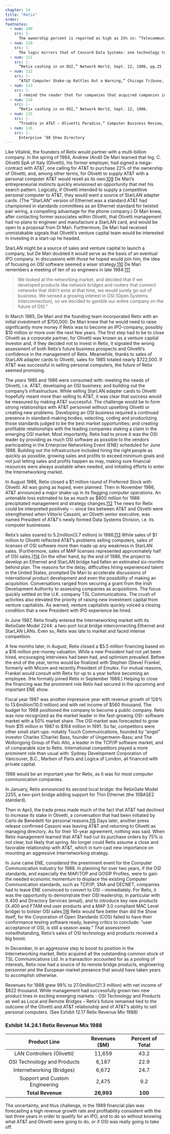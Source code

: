 ```yaml
---
chapter: 14
title: "Retix"
order: 
footnotes:
  - num: 109
    src: |-
      The ownership percent is reported as high as 25% in: “Telecommunications in Europe” by Eli Noam, Oxford University Press. P. 248. Another term of the arrangement gave AT&T the option to increase eits ownership to 40% in 1987, a term that will cause future complications. Revenues of Olivetti were $3.82 billion in 1985 compared to DEC’s $6.7 billion.
  - num: 110
    src: |-
      The logic mirrors that of Concord Data Systems: one technology to launch a company – dial-up modems or StarLAN adapter cards and another technology to build an IPO company – token bus LANs or OSI software.
  - num: 111
    src: |-
      “Retix cashing in on OSI,” Network World, Sept. 22, 1986, pg.25
  - num: 112
    src: |-
      “AT&T Computer Shake-up Rattles Out a Warning,” Chicago Tribune, Nov. 9, 1986, pgs. 1-2
  - num: 113
    src: |-
      I remind the reader that for companies that acquired companies in subsequent years, accounting conventions could require a restatement of prior year financials to reflect the results of both companies. I will report the restated revenue and include Retix’s sales in parenthesis. 
  - num: 114
    src: |-
      “Retix cashing in on OSI,” Network World, Sept. 22, 1986.
  - num: 115
    src: |-
      “Trouble in AT&T – Olivetti Paradise,” Computer Business Review, April 17, 1988, pps.
  - num: 116
    src: |-
      Enterprise ’88 Show Directory
---
```


Like Vitalink, the founders of Retix would partner with a multi-billion company. In the spring of 1984, Andrew (Andi) De Mari learned that Ing. C. Olivetti SpA of Italy (Olivetti), his former employer, had signed a mega-contract with AT&T, one calling for AT&T to purchase 22% of the ownership of Olivetti, and, among other terms, for Olivetti to supply AT&T with a personal computer AT&T would resell as its own.<a name="fnloc109" href="#fn109">109</a>  De Mari’s entrepreneurial instincts quickly envisioned an opportunity that met his search pattern. Logically, if Olivetti intended to supply a competitive personal computer to AT&T, they would want a source of StarLAN adapter cards. (The “StarLAN” version of Ethernet was a standard AT&T had championed in standards committees as an Ethernet standard for twisted pair wiring, a compelling advantage for the phone company.) Di Mari knew, after contacting former associates within Olivetti, that Olivetti management had no plans to engineer and manufacture a StarLAN card, and would be open to a proposal from Di Mari. Furthermore, De Mari had received unmistakable signals that Olivetti’s venture capital team would be interested in investing in a start-up he headed.

StarLAN might be a source of sales and venture capital to launch a company, but De Mari doubted it would serve as the basis of an eventual IPO company. In discussions with those he hoped would join him, the idea of focusing on OSI software seemed a wiser strategy.<a name="fnloc110" href="#fn110">110</a>  De Mari remembers a meeting of ten of so engineers in late 1984:<a name="fnloc111" href="#fn111">111</a>

>We looked at the networking market, and decided that if we developed products like network bridges and routers that connect networks that didn’t exist at that time, we would surely go out of business. We sensed a growing interest in OSI (Open Systems Interconnection), so we decided to gamble our entire company on the future of OSI.”

In March 1985, De Mari and the founding team incorporated Retix with an initial investment of $700,000. De Mari knew that he would need to raise significantly more money if Retix was to become an IPO-company, possibly $10 million or more over the next few years. The first step had to be to close Olivetti as a corporate partner, for Olivetti was known as a venture capital investor and, if they decided not to invest in Retix, it signaled the wrong assessment of both Retix’s future business prospects and Olivetti’s confidence in the management of Retix. Meanwhile, thanks to sales of StarLAN adapter cards to Olivetti, sales for 1985 totaled nearly $722,000. If AT&T was successful in selling personal computers, the future of Retix seemed promising.

The years 1985 and 1986 were consumed with: meeting the needs of Olivetti, i.e. AT&T; developing an OSI business; and building out the company’s infrastructure. While selling StarLAN adapter cards to Olivetti hopefully meant more than selling to AT&T, it was clear that success would be measured by making AT&T successful. The challenge would be to form strong relationships with AT&T personnel without upsetting Olivetti or creating new problems. Developing an OSI business required a continued presence in standard-making bodies; selecting, coding and productizing those standards judged to be the best market opportunities; and creating profitable relationships with the leading companies staking a claim in the emerging OSI market. Most importantly, Retix had to prove it was the OSI leader by providing as much OSI software as possible to the vendors participating in the Enterprise Networking Event (ENE) scheduled for June 1988. Building out the infrastructure included hiring the right people as quickly as possible, growing sales and profits to exceed minimum goals and not just letting sales and profits happen as may, making sure financial resources were always available when needed, and initiating efforts to enter the Internetworking market.

In August 1986, Retix closed a $1 million round of Preferred Stock with Olivetti. All was going as hoped, even planned. Then in November 1986, AT&T announced a major shake-up in its flagging computer operations. An untenable loss estimated to be as much as $800 million for 1986 precipitated management and strategy changes.<a name="fnloc112" href="#fn112">112</a>  The news for Retix could be interpreted positively -- since ties between AT&T and Olivetti were strengthened when Vittorio Cassoni, an Olivetti senior executive, was named President of AT&T’s newly formed Data Systems Division, i.e. its computer businesses.

Retix’s sales soared to $5.2 million ($3.7 million) in 1986.<a name="fnloc113" href="#fn113">113</a> While sales of $1 million to Olivetti reflected AT&T’s problems selling computers, sales of licenses of OSI software more than made up any weakness in StarLAN sales. (Furthermore, sales of MAP licenses represented approximately half of OSI sales.)<a name="fnloc114" href="#fn114">114</a>  On the other hand, by the end of 1986, the project to develop an Ethernet and StarLAN bridge had fallen an estimated six-months behind plan. The reasons for the delay, difficulties hiring experienced talent in the United States, prompted De Mari to accelerate discussions of international product development and even the possibility of making an acquisition. Conversations ranged from securing a grant from the Irish Development Authority to assessing companies as acquisitions. The focus quickly settled on the U.K. company TSL Communications. The crush of activities also elevated the priority of raising new investment capital from venture capitalists. As warned, venture capitalists quickly voiced a closing condition that a new President with IPO experience be hired.

In June 1987, Retix finally entered the Internetworking market with its RetixGate Model 2244: a two-port local bridge interconnecting Ethernet and StarLAN LANs. Even so, Retix was late to market and faced intense competition.

A few months later, in August, Retix closed a $5.5 million financing based on a $16 million pre-money valuation. While a new President had not yet been hired, encouraging interviews had been had, and optimism prevailed. Before the end of the year, terms would be finalized with Stephen (Steve) Frankel, formerly with Micom and recently President of Emulex. For mutual reasons, Frankel would consult with Retix for up to a year before becoming an employee. (He formally joined Retix in September 1988.) Helping to close the financing was the prominent role Retix had secured in the upcoming and important ENE show.

Fiscal year 1987 was another impressive year with revenue growth of 126% to $13.6 million ($10.0 million) and with net income of $560 thousand. The budget for 1988 positioned the company to become a public company. Retix was now recognized as the market leader in the fast-growing OSI- software market with a 50% market share. The OSI market was forecasted to grow from $15 million in 1987 to $164 million in 1991. So far, competitors were other small start-ups: notably Touch Communications, founded by “angel” investor Charles (Charlie) Bass, founder of Ungermann-Bass; and The Wollongong Group of Palo Alto, a leader in the TCP/IP software market, and of comparable size to Retix. International competitors played a more prominent role than usual with: Sydney Development Corporation of Vancouver, B.C., Marben of Paris and Logica of London, all financed with private capital.

1988 would be an important year for Retix, as it was for most computer communication companies.

In January, Retix announced its second local bridge: the RetixGate Model 2255, a two-port bridge adding support for Thin Ethernet (the 10BASE2 standard).

Then in April, the trade press made much of the fact that AT&T had declined to increase its stake in Olivetti, a conversation that had been initiated by Carlo de Benedetti for personal reasons.<a name="fnloc115" href="#fn115">115</a>  Days later, another press release confirmed Cassoni was leaving AT&T and returning to Olivetti as managing directory. As for their 10-year agreement, nothing was said. When Retix management learned that AT&T had cut its purchase orders by 75% is not clear, but likely that spring.  No longer could Retix assume a close and favorable relationship with AT&T, which in turn cast new importance on mounting an aggressive Internetworking strategy.

In June came ENE, considered the preeminent event for the Computer Communication industry for 1988. In planning for over two years, if the OSI standards, and especially the MAP/TOP and GOSIP Profiles, were to gain the needed economic momentum to displace the existing Computer Communication standards, such as TCP/IP, SNA and DECNET, companies had to leave ENE convinced to convert to OSI --immediately. For Retix, it was the opportunity to demonstrate their OSI leadership, in particular with X.400 and Directory Services (email), and to introduce key new products (X.400 and FTAM end user products and a MAP 3.0 compliant MAC Level bridge) to bolster OSI sales.<a name="fnloc116" href="#fn116">116</a> Retix would fare better than did the Show itself, for the Corporation of Open Standards (COS) failed to have their conformance testing software ready, leaving critics to conclude: “user acceptance of OSI, is still a season away.” That assessment notwithstanding, Retix’s sales of OSI technology and products received a big boost.

In December, in an aggressive step to boost its position in the Internetworking market, Retix acquired all the outstanding common stock of TSL Communications Ltd. In a transaction accounted for as a pooling of interests, Retix now had a source of its remote bridge products, engineering personnel and the European market presence that would have taken years to accomplish otherwise.

Revenues for 1988 grew 99% to $27.0 million ($21.3 million) with net income of $822 thousand. While management had successfully grown two new product lines in exciting emerging markets - OSI Technology and Products as well as Local and Remote Bridges – Retix’s future remained tied to the outcome of the Olivetti and AT&T relationship and of AT&T’s ability to sell personal computers. (See Exhibit 12.17 Retix Revenue Mix 1988)

### Exhibit 14.24.1  Retix Revenue Mix 1988

**Product Line**|**Revenues ($M)**|**Percent of Total**
:-----:|:-----:|:-----:
LAN Controllers (Olivetti)|11,659|43.2
OSI Technology and Products|6,187|22.9
Internetworking (Bridges)|6,672|24.7
Support and Custom Engineering|2,475|9.2
**Total Revenue**|**26,993**|**100**

The uncertainty, and thus challenge, in the 1989 financial plan was forecasting a high revenue growth rate and profitability consistent with the last three years in order to qualify for an IPO, and to do so without knowing what AT&T and Olivetti were going to do, or if OSI was really going to take off. 
